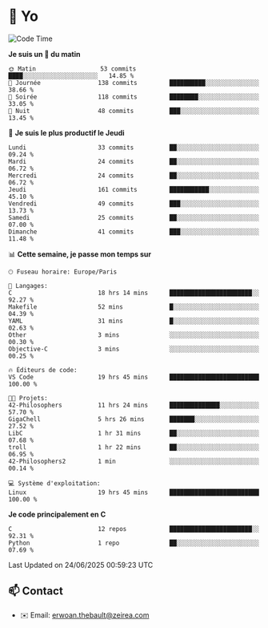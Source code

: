 # 👋 Yo

<!--START_SECTION:waka-->
![Code Time](http://img.shields.io/badge/Code%20Time-113%20hrs%2058%20mins-blue)

**Je suis un 🐤 du matin** 

```text
🌞 Matin                  53 commits          ████░░░░░░░░░░░░░░░░░░░░░   14.85 % 
🌆 Journée                138 commits         ██████████░░░░░░░░░░░░░░░   38.66 % 
🌃 Soirée                 118 commits         ████████░░░░░░░░░░░░░░░░░   33.05 % 
🌙 Nuit                   48 commits          ███░░░░░░░░░░░░░░░░░░░░░░   13.45 % 
```
📅 **Je suis le plus productif le Jeudi** 

```text
Lundi                    33 commits          ██░░░░░░░░░░░░░░░░░░░░░░░   09.24 % 
Mardi                    24 commits          ██░░░░░░░░░░░░░░░░░░░░░░░   06.72 % 
Mercredi                 24 commits          ██░░░░░░░░░░░░░░░░░░░░░░░   06.72 % 
Jeudi                    161 commits         ███████████░░░░░░░░░░░░░░   45.10 % 
Vendredi                 49 commits          ███░░░░░░░░░░░░░░░░░░░░░░   13.73 % 
Samedi                   25 commits          ██░░░░░░░░░░░░░░░░░░░░░░░   07.00 % 
Dimanche                 41 commits          ███░░░░░░░░░░░░░░░░░░░░░░   11.48 % 
```


📊 **Cette semaine, je passe mon temps sur** 

```text
🕑︎ Fuseau horaire: Europe/Paris

💬 Langages: 
C                        18 hrs 14 mins      ███████████████████████░░   92.27 % 
Makefile                 52 mins             █░░░░░░░░░░░░░░░░░░░░░░░░   04.39 % 
YAML                     31 mins             █░░░░░░░░░░░░░░░░░░░░░░░░   02.63 % 
Other                    3 mins              ░░░░░░░░░░░░░░░░░░░░░░░░░   00.30 % 
Objective-C              3 mins              ░░░░░░░░░░░░░░░░░░░░░░░░░   00.25 % 

🔥 Éditeurs de code: 
VS Code                  19 hrs 45 mins      █████████████████████████   100.00 % 

🐱‍💻 Projets: 
42-Philosophers          11 hrs 24 mins      ██████████████░░░░░░░░░░░   57.70 % 
GigaChell                5 hrs 26 mins       ███████░░░░░░░░░░░░░░░░░░   27.52 % 
LibC                     1 hr 31 mins        ██░░░░░░░░░░░░░░░░░░░░░░░   07.68 % 
troll                    1 hr 22 mins        ██░░░░░░░░░░░░░░░░░░░░░░░   06.95 % 
42-Philosophers2         1 min               ░░░░░░░░░░░░░░░░░░░░░░░░░   00.14 % 

💻 Système d'exploitation: 
Linux                    19 hrs 45 mins      █████████████████████████   100.00 % 
```

**Je code principalement en C** 

```text
C                        12 repos            ███████████████████████░░   92.31 % 
Python                   1 repo              ██░░░░░░░░░░░░░░░░░░░░░░░   07.69 % 
```




 Last Updated on 24/06/2025 00:59:23 UTC
<!--END_SECTION:waka-->

## 📫 Contact

- ✉️ Email: erwoan.thebault@zeirea.com
